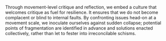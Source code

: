 Through movement-level critique and reflection, we embed a culture that welcomes critique as fuel for resilience. It ensures that we do not become complacent or blind to internal faults. By confronting issues head-on at a movement scale, we inoculate ourselves against sudden collapse; potential points of fragmentation are identified in advance and solutions enacted collectively, rather than let to fester into irreconcilable schisms.